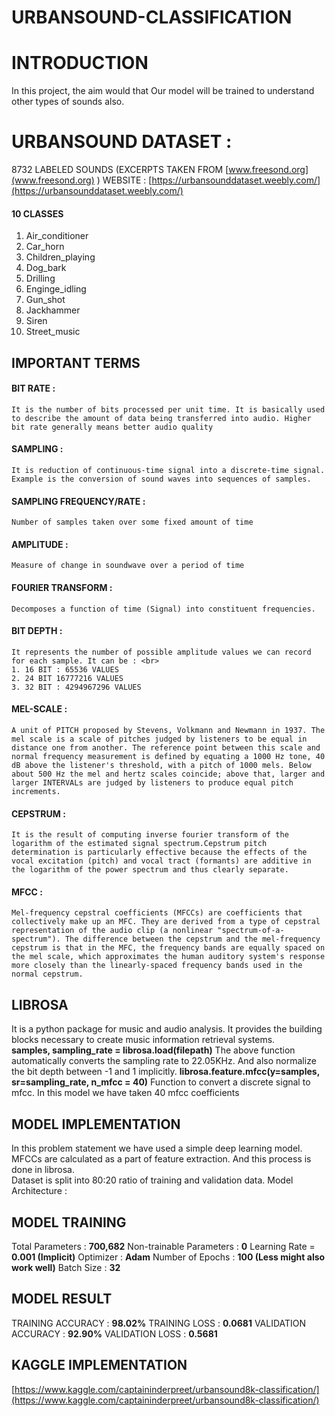 # URBANSOUND-CLASSIFICATION


# INTRODUCTION
In this project, the aim would that Our model will be trained to understand other types of sounds also.

# URBANSOUND DATASET : 

8732 LABELED SOUNDS (EXCERPTS TAKEN FROM [www.freesond.org](www.freesond.org) )
WEBSITE : [https://urbansounddataset.weebly.com/](https://urbansounddataset.weebly.com/)
#### 10 CLASSES
1. Air_conditioner
2. Car_horn
3. Children_playing
4. Dog_bark
5. Drilling
6. Enginge_idling
7. Gun_shot
8. Jackhammer
9. Siren
10. Street_music



## IMPORTANT TERMS

#### BIT RATE : 
	It is the number of bits processed per unit time. It is basically used to describe the amount of data being transferred into audio. Higher bit rate generally means better audio quality
#### SAMPLING : 
	It is reduction of continuous-time signal into a discrete-time signal. Example is the conversion of sound waves into sequences of samples.
#### SAMPLING FREQUENCY/RATE : 
	Number of samples taken over some fixed amount of time
#### AMPLITUDE : 
	Measure of change in soundwave over a period of time
#### FOURIER TRANSFORM : 
	Decomposes a function of time (Signal) into constituent frequencies.
#### BIT DEPTH : 
	It represents the number of possible amplitude values we can record for each sample. It can be : <br>
	1. 16 BIT : 65536 VALUES
	2. 24 BIT 16777216 VALUES
	3. 32 BIT : 4294967296 VALUES
#### MEL-SCALE : 
	A unit of PITCH proposed by Stevens, Volkmann and Newmann in 1937. The mel scale is a scale of pitches judged by listeners to be equal in distance one from another. The reference point between this scale and normal frequency measurement is defined by equating a 1000 Hz tone, 40 dB above the listener's threshold, with a pitch of 1000 mels. Below about 500 Hz the mel and hertz scales coincide; above that, larger and larger INTERVALs are judged by listeners to produce equal pitch increments.
	
#### CEPSTRUM : 
	It is the result of computing inverse fourier transform of the logarithm of the estimated signal spectrum.Cepstrum pitch determination is particularly effective because the effects of the vocal excitation (pitch) and vocal tract (formants) are additive in the logarithm of the power spectrum and thus clearly separate.
#### MFCC : 
	Mel-frequency cepstral coefficients (MFCCs) are coefficients that collectively make up an MFC. They are derived from a type of cepstral representation of the audio clip (a nonlinear "spectrum-of-a-spectrum"). The difference between the cepstrum and the mel-frequency cepstrum is that in the MFC, the frequency bands are equally spaced on the mel scale, which approximates the human auditory system's response more closely than the linearly-spaced frequency bands used in the normal cepstrum.
           

## LIBROSA

It is a python package for music and audio analysis. It provides the building blocks necessary to create music information retrieval systems.<br>
	**samples, sampling_rate = librosa.load(filepath)**
The above function automatically converts the sampling rate to 22.05KHz. And also normalize the bit depth between -1 and 1 implicitly.
	**librosa.feature.mfcc(y=samples, sr=sampling_rate, n_mfcc = 40)**
Function to convert a discrete signal to mfcc. In this model we have taken 40 mfcc coefficients 

## MODEL IMPLEMENTATION 

In this problem statement we have used a simple deep learning model. <br>
MFCCs are calculated as a part of feature extraction. And this process is done in librosa.<br>
Dataset is split into 80:20 ratio of training and validation data. Model Architecture : 


## MODEL TRAINING 

Total Parameters : **700,682**
Non-trainable Parameters : **0**
Learning Rate = **0.001 (Implicit)**
Optimizer : **Adam**
Number of Epochs : **100 (Less might also work well)**
Batch Size : **32**


## MODEL RESULT 

TRAINING ACCURACY : **98.02%**
TRAINING LOSS : **0.0681**
VALIDATION ACCURACY : **92.90%**
VALIDATION LOSS : **0.5681**


## KAGGLE IMPLEMENTATION

[https://www.kaggle.com/captaininderpreet/urbansound8k-classification/](https://www.kaggle.com/captaininderpreet/urbansound8k-classification/)
